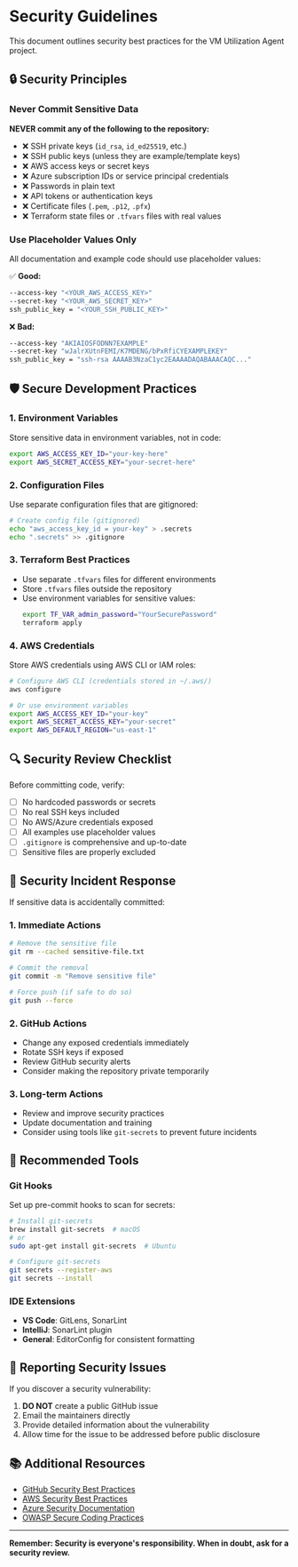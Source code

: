 # Security Guidelines

This document outlines security best practices for the VM Utilization Agent project.

## 🔒 Security Principles

### Never Commit Sensitive Data

**NEVER commit any of the following to the repository:**

- ❌ SSH private keys (`id_rsa`, `id_ed25519`, etc.)
- ❌ SSH public keys (unless they are example/template keys)
- ❌ AWS access keys or secret keys
- ❌ Azure subscription IDs or service principal credentials
- ❌ Passwords in plain text
- ❌ API tokens or authentication keys
- ❌ Certificate files (`.pem`, `.p12`, `.pfx`)
- ❌ Terraform state files or `.tfvars` files with real values

### Use Placeholder Values Only

All documentation and example code should use placeholder values:

✅ **Good:**
```bash
--access-key "<YOUR_AWS_ACCESS_KEY>"
--secret-key "<YOUR_AWS_SECRET_KEY>"
ssh_public_key = "<YOUR_SSH_PUBLIC_KEY>"
```

❌ **Bad:**
```bash
--access-key "AKIAIOSFODNN7EXAMPLE"
--secret-key "wJalrXUtnFEMI/K7MDENG/bPxRfiCYEXAMPLEKEY"
ssh_public_key = "ssh-rsa AAAAB3NzaC1yc2EAAAADAQABAAACAQC..."
```

## 🛡 Secure Development Practices

### 1. Environment Variables

Store sensitive data in environment variables, not in code:

```bash
export AWS_ACCESS_KEY_ID="your-key-here"
export AWS_SECRET_ACCESS_KEY="your-secret-here"
```

### 2. Configuration Files

Use separate configuration files that are gitignored:

```bash
# Create config file (gitignored)
echo "aws_access_key_id = your-key" > .secrets
echo ".secrets" >> .gitignore
```

### 3. Terraform Best Practices

- Use separate `.tfvars` files for different environments
- Store `.tfvars` files outside the repository
- Use environment variables for sensitive values:
  ```bash
  export TF_VAR_admin_password="YourSecurePassword"
  terraform apply
  ```

### 4. AWS Credentials

Store AWS credentials using AWS CLI or IAM roles:

```bash
# Configure AWS CLI (credentials stored in ~/.aws/)
aws configure

# Or use environment variables
export AWS_ACCESS_KEY_ID="your-key"
export AWS_SECRET_ACCESS_KEY="your-secret"
export AWS_DEFAULT_REGION="us-east-1"
```

## 🔍 Security Review Checklist

Before committing code, verify:

- [ ] No hardcoded passwords or secrets
- [ ] No real SSH keys included
- [ ] No AWS/Azure credentials exposed
- [ ] All examples use placeholder values
- [ ] `.gitignore` is comprehensive and up-to-date
- [ ] Sensitive files are properly excluded

## 🚨 Security Incident Response

If sensitive data is accidentally committed:

### 1. Immediate Actions

```bash
# Remove the sensitive file
git rm --cached sensitive-file.txt

# Commit the removal
git commit -m "Remove sensitive file"

# Force push (if safe to do so)
git push --force
```

### 2. GitHub Actions

- Change any exposed credentials immediately
- Rotate SSH keys if exposed
- Review GitHub security alerts
- Consider making the repository private temporarily

### 3. Long-term Actions

- Review and improve security practices
- Update documentation and training
- Consider using tools like `git-secrets` to prevent future incidents

## 🔧 Recommended Tools

### Git Hooks

Set up pre-commit hooks to scan for secrets:

```bash
# Install git-secrets
brew install git-secrets  # macOS
# or
sudo apt-get install git-secrets  # Ubuntu

# Configure git-secrets
git secrets --register-aws
git secrets --install
```

### IDE Extensions

- **VS Code**: GitLens, SonarLint
- **IntelliJ**: SonarLint plugin
- **General**: EditorConfig for consistent formatting

## 📝 Reporting Security Issues

If you discover a security vulnerability:

1. **DO NOT** create a public GitHub issue
2. Email the maintainers directly
3. Provide detailed information about the vulnerability
4. Allow time for the issue to be addressed before public disclosure

## 📚 Additional Resources

- [GitHub Security Best Practices](https://docs.github.com/en/code-security)
- [AWS Security Best Practices](https://aws.amazon.com/security/security-resources/)
- [Azure Security Documentation](https://docs.microsoft.com/en-us/azure/security/)
- [OWASP Secure Coding Practices](https://owasp.org/www-project-secure-coding-practices-quick-reference-guide/)

---

**Remember: Security is everyone's responsibility. When in doubt, ask for a security review.** 